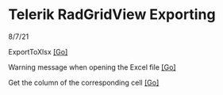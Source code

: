 
# Telerik RadGridView Exporting  

8/7/21  

ExportToXlsx [[Go]](https://docs.telerik.com/devtools/wpf/controls/radgridview/export/excel/export-xlsx)  

Warning message when opening the Excel file [[Go]](https://docs.telerik.com/devtools/wpf/controls/radgridview/export/how-to/warning-message-excel)  

Get the column of the corresponding cell [[Go]](https://docs.telerik.com/devtools/wpf/controls/radgridview/export/how-to/column-of-cell)  
